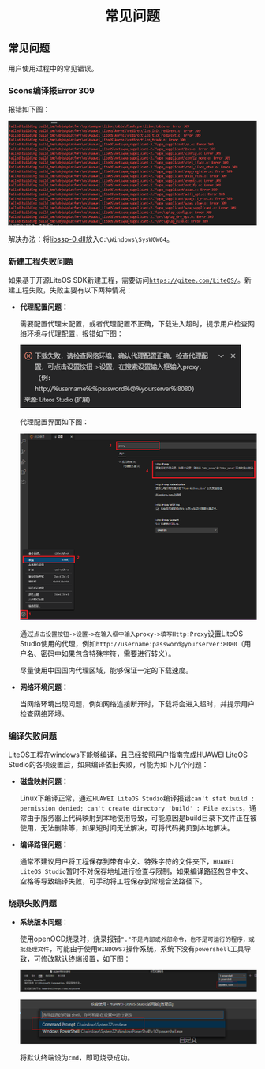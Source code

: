 <p align="center">
  <h1 align="center">常见问题</h1>
</p>

## 常见问题
用户使用过程中的常见错误。

### Scons编译报Error 309
报错如下图：

![avatar](images/err309.png)

解决办法：将<a href="images/libssp-0.dll" target="_blank">libssp-0.dll</a>放入`C:\Windows\SysWOW64`。

### 新建工程失败问题

如果基于开源LiteOS SDK新建工程，需要访问<a href="https://gitee.com/LiteOS/" target="_blank">`https://gitee.com/LiteOS/`</a>。新建工程失败，失败主要有以下两种情况：

- **代理配置问题：**	
 
   需要配置代理未配置，或者代理配置不正确，下载进入超时，提示用户检查网络环境与代理配置，报错如下图：

  ![avatar](images/proxyError.png)

  代理配置界面如下图：

  ![avatar](images/proxySetting.png)

  通过`点击设置按钮->设置->在输入框中输入proxy->填写Http:Proxy`设置LiteOS Studio使用的代理，例如`http://username:password@yourserver:8080`（用户名、密码中如果包含特殊字符，需要进行转义）。

  尽量使用中国国内代理区域，能够保证一定的下载速度。

- **网络环境问题：** 

  当网络环境出现问题，例如网络连接断开时，下载将会进入超时，并提示用户检查网络环境。

### 编译失败问题

LiteOS工程在windows下能够编译，且已经按照用户指南完成HUAWEI LiteOS Studio的各项设置后，如果编译依旧失败，可能为如下几个问题：

- **磁盘映射问题：**

  Linux下编译正常，通过`HUAWEI LiteOS Studio`编译报错`can't stat build : permission denied; can't create directory 'build' : File exists`，通常由于服务器上代码映射到本地使用导致，可能原因是build目录下文件正在被使用，无法删除等，如果短时间无法解决，可将代码拷贝到本地解决。

- **编译路径问题：**

  通常不建议用户将工程保存到带有中文、特殊字符的文件夹下，`HUAWEI LiteOS Studio`暂时不对保存地址进行检查与限制，如果编译路径包含中文、空格等导致编译失败，可手动将工程保存到常规合法路径下。

### 烧录失败问题

- **系统版本问题：**

  使用openOCD烧录时，烧录报错`"."不是内部或外部命令，也不是可运行的程序，或批处理文件`，可能由于使用`WINDOWS7`操作系统，系统下没有`powershell`工具导致，可修改默认终端设置，如下图：

  ![avatar](images/setTerminal_1.png)

  ![avatar](images/setTerminal_2.png)

  将默认终端设为`cmd`，即可烧录成功。
